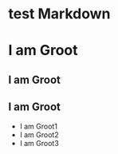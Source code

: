 # test Markdown

#  I am Groot
##  I am Groot
##  I am Groot

- I am Groot1
- I am Groot2
- I am Groot3

